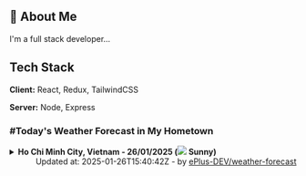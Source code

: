 ## 🚀 About Me
I'm a full stack developer...


## Tech Stack

**Client:** React, Redux, TailwindCSS

**Server:** Node, Express

### #Today's Weather Forecast in My Hometown



<details>
    <summary><b>Ho Chi Minh City, Vietnam - 26/01/2025 (<img src="https://cdn.weatherapi.com/weather/64x64/day/113.png" /> Sunny)</b>
    </summary>

    
<table>
    <tr>
        <th>Hour</th>
        <td>00:00</td><td>01:00</td><td>02:00</td><td>03:00</td><td>04:00</td><td>05:00</td><td>06:00</td><td>07:00</td><td>08:00</td><td>09:00</td><td>10:00</td><td>11:00</td><td>12:00</td><td>13:00</td><td>14:00</td><td>15:00</td><td>16:00</td><td>17:00</td><td>18:00</td><td>19:00</td><td>20:00</td><td>21:00</td><td>22:00</td><td>23:00</td>
    </tr>
    <tr>
        <th>Weather</th>
        <td><img src="https://cdn.weatherapi.com/weather/64x64/night/113.png"></img></td><td><img src="https://cdn.weatherapi.com/weather/64x64/night/113.png"></img></td><td><img src="https://cdn.weatherapi.com/weather/64x64/night/113.png"></img></td><td><img src="https://cdn.weatherapi.com/weather/64x64/night/113.png"></img></td><td><img src="https://cdn.weatherapi.com/weather/64x64/night/113.png"></img></td><td><img src="https://cdn.weatherapi.com/weather/64x64/night/113.png"></img></td><td><img src="https://cdn.weatherapi.com/weather/64x64/night/113.png"></img></td><td><img src="https://cdn.weatherapi.com/weather/64x64/day/113.png"></img></td><td><img src="https://cdn.weatherapi.com/weather/64x64/day/113.png"></img></td><td><img src="https://cdn.weatherapi.com/weather/64x64/day/113.png"></img></td><td><img src="https://cdn.weatherapi.com/weather/64x64/day/113.png"></img></td><td><img src="https://cdn.weatherapi.com/weather/64x64/day/113.png"></img></td><td><img src="https://cdn.weatherapi.com/weather/64x64/day/116.png"></img></td><td><img src="https://cdn.weatherapi.com/weather/64x64/day/116.png"></img></td><td><img src="https://cdn.weatherapi.com/weather/64x64/day/119.png"></img></td><td><img src="https://cdn.weatherapi.com/weather/64x64/day/116.png"></img></td><td><img src="https://cdn.weatherapi.com/weather/64x64/day/116.png"></img></td><td><img src="https://cdn.weatherapi.com/weather/64x64/day/113.png"></img></td><td><img src="https://cdn.weatherapi.com/weather/64x64/night/113.png"></img></td><td><img src="https://cdn.weatherapi.com/weather/64x64/night/116.png"></img></td><td><img src="https://cdn.weatherapi.com/weather/64x64/night/116.png"></img></td><td><img src="https://cdn.weatherapi.com/weather/64x64/night/116.png"></img></td><td><img src="https://cdn.weatherapi.com/weather/64x64/night/116.png"></img></td><td><img src="https://cdn.weatherapi.com/weather/64x64/night/116.png"></img></td>
    </tr>
    <tr>
        <th>Condition</th>
        <td width="200px">Clear </td><td width="200px">Clear </td><td width="200px">Clear </td><td width="200px">Clear </td><td width="200px">Clear </td><td width="200px">Clear </td><td width="200px">Clear </td><td width="200px">Sunny</td><td width="200px">Sunny</td><td width="200px">Sunny</td><td width="200px">Sunny</td><td width="200px">Sunny</td><td width="200px">Partly Cloudy </td><td width="200px">Partly Cloudy </td><td width="200px">Cloudy </td><td width="200px">Partly Cloudy </td><td width="200px">Partly Cloudy </td><td width="200px">Sunny</td><td width="200px">Clear </td><td width="200px">Partly Cloudy </td><td width="200px">Partly Cloudy </td><td width="200px">Partly Cloudy </td><td width="200px">Partly cloudy</td><td width="200px">Partly Cloudy </td>
    </tr>
    <tr>
        <th>Temperature</th>
        <td>24.5 °C</td><td>24.3 °C</td><td>24 °C</td><td>23.7 °C</td><td>23.5 °C</td><td>23.2 °C</td><td>23 °C</td><td>23.7 °C</td><td>25.8 °C</td><td>27.9 °C</td><td>29.9 °C</td><td>31.6 °C</td><td>33 °C</td><td>34 °C</td><td>34.3 °C</td><td>32.5 °C</td><td>29 °C</td><td>28.7 °C</td><td>26.1 °C</td><td>25.5 °C</td><td>25.2 °C</td><td>25 °C</td><td>26.3 °C</td><td>24.8 °C</td>
    </tr>
    <tr>
        <th>Wind</th>
        <td>14 kph</td><td>12.2 kph</td><td>10.8 kph</td><td>9.4 kph</td><td>6.5 kph</td><td>5.4 kph</td><td>4.7 kph</td><td>6.1 kph</td><td>8.3 kph</td><td>9.7 kph</td><td>9 kph</td><td>7.9 kph</td><td>7.2 kph</td><td>6.8 kph</td><td>4 kph</td><td>12.6 kph</td><td>20.9 kph</td><td>20.5 kph</td><td>19.8 kph</td><td>16.9 kph</td><td>12.2 kph</td><td>8.3 kph</td><td>6.8 kph</td><td>5.8 kph</td>
    </tr>
</table>

</details>

<div align="right">
    Updated at: 2025-01-26T15:40:42Z - by <a target="_blank"
        href="https://github.com/ePlus-DEV/weather-forecast">ePlus-DEV/weather-forecast</a>
</div>
